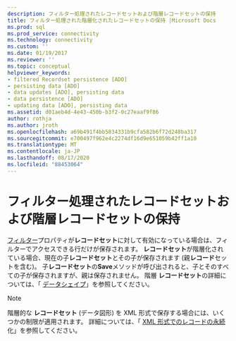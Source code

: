 ```yaml
---
description: フィルター処理されたレコードセットおよび階層レコードセットの保持
title: フィルター処理された階層化されたレコードセットの保持 |Microsoft Docs
ms.prod: sql
ms.prod_service: connectivity
ms.technology: connectivity
ms.custom: ''
ms.date: 01/19/2017
ms.reviewer: ''
ms.topic: conceptual
helpviewer_keywords:
- filtered Recordset persistence [ADO]
- persisting data [ADO]
- data updates [ADO], persisting data
- data persistence [ADO]
- updating data [ADO], persisting data
ms.assetid: d01aeb4d-4e43-450b-b3f2-0c27eaaf9f86
author: rothja
ms.author: jroth
ms.openlocfilehash: a69b491f4bb5834331b9cfa582b6f72d248ba317
ms.sourcegitcommit: e700497f962e4c2274df16d9e651059b42ff1a10
ms.translationtype: MT
ms.contentlocale: ja-JP
ms.lasthandoff: 08/17/2020
ms.locfileid: "88453064"
---
```

# <a name="persisting-filtered-and-hierarchical-recordsets"></a>フィルター処理されたレコードセットおよび階層レコードセットの保持
[フィルター](../../../ado/reference/ado-api/filter-property.md)プロパティが**レコードセット**に対して有効になっている場合は、フィルターでアクセスできる行だけが保存されます。 **レコードセット**が階層化されている場合、現在の子**レコードセット**とその子が保存されます (親**レコード**セットを含む)。 子**レコードセット**の**Save**メソッドが呼び出されると、子とそのすべての子が保存されますが、親は保存されません。 階層 **レコードセット**の詳細については、「 [データシェイプ](../../../ado/guide/data/data-shaping.md)」を参照してください。  
  
> [!NOTE]
>  階層的な **レコードセット** (データ図形) を XML 形式で保存する場合には、いくつかの制限が適用されます。 詳細については、「 [XML 形式でのレコードの永続](../../../ado/guide/data/persisting-records-in-xml-format.md)化」を参照してください。
